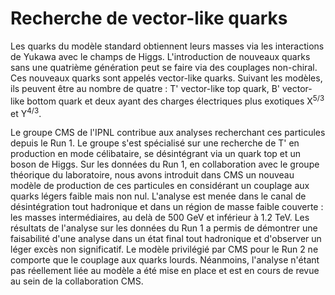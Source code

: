 # Recherche de vector-like quarks
Les quarks du modèle standard obtiennent leurs masses via les interactions de Yukawa avec le champs de Higgs. L'introduction de nouveaux quarks sans une quatrième génération peut se faire via des couplages non-chiral. Ces nouveaux quarks sont appelés vector-like quarks. Suivant les modèles, ils peuvent être au nombre de quatre : T' vector-like top quark, B' vector-like bottom quark et deux ayant des charges électriques plus exotiques X<sup>5/3</sup> et Y<sup>4/3</sup>.

Le groupe CMS de l'IPNL contribue aux analyses recherchant ces particules depuis le Run 1. Le groupe s'est spécialisé sur une recherche de T' en production en mode célibataire, se désintégrant via un quark top et un boson de Higgs. Sur les données du Run 1, en collaboration avec le groupe théorique du laboratoire, nous avons introduit dans CMS un nouveau modèle de production de ces particules en considérant un couplage aux quarks légers faible mais non nul. 
L'analyse est menée dans le canal de désintégration tout hadronique et dans un région de masse faible couverte : les masses intermédiaires, au delà de 500 GeV et inférieur à 1.2 TeV. Les résultats de l'analyse sur les données du Run 1 a permis de démontrer une faisabilité d'une analyse dans un état final tout hadronique et d'observer un léger excès non significatif. Le modèle privilégié par CMS pour le Run 2 ne comporte que le couplage aux quarks lourds. Néanmoins, l'analyse n'étant pas réellement liée au modèle a été mise en place et est en cours de revue au sein de la collaboration CMS.